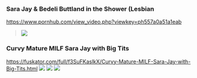 ### Sara Jay & Bedeli Buttland in the Shower (Lesbian
https://www.pornhub.com/view_video.php?viewkey=ph557a0a51a1eab
>![](https://ci.phncdn.com/videos/201506/11/50380291/original/(m=ecuKGgaaaa)(mh=qKDve_DdYOu-WqSJ)10.jpg)
### Curvy Mature MILF Sara Jay with Big Tits
https://fuskator.com/full/f3SuFKaslkX/Curvy-Mature-MILF-Sara-Jay-with-Big-Tits.html
![](https://i3.fuskator.com/large/f3SuFKaslkX/Curvy-Mature-MILF-Sara-Jay-with-Big-Tits-4.jpg)
![](https://i3.fuskator.com/large/f3SuFKaslkX/Curvy-Mature-MILF-Sara-Jay-with-Big-Tits-5.jpg)
![](https://i3.fuskator.com/large/-Q2YBDTpwjk/Curvy-Mature-MILF-Kendra-Lust-Wearing-Leggings-3.jpg)
